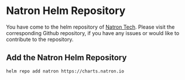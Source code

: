 # Natron Helm Repository

You have come to the helm repository of [Natron Tech](https://github.com/natrontech). Please visit the corresponding Github repository, if you have any issues or would like to contribute to the repository.


## Add the Natron Helm Repository

```bash
helm repo add natron https://charts.natron.io
```
